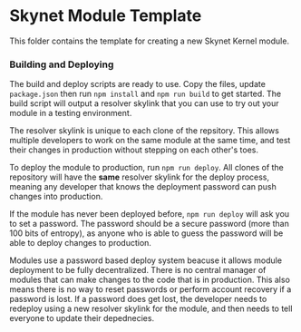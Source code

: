 # Skynet Module Template

This folder contains the template for creating a new Skynet Kernel module.

### Building and Deploying

The build and deploy scripts are ready to use. Copy the files, update
`package.json` then run `npm install` and `npm run build` to get started. The
build script will output a resolver skylink that you can use to try out your
module in a testing environment.

The resolver skylink is unique to each clone of the repsitory. This allows
multiple developers to work on the same module at the same time, and test their
changes in production without stepping on each other's toes.

To deploy the module to production, run `npm run deploy`. All clones of the
repository will have the **same** resolver skylink for the deploy process,
meaning any developer that knows the deployment password can push changes into
production.

If the module has never been deployed before, `npm run deploy` will ask you to
set a password. The password should be a secure password (more than 100 bits of
entropy), as anyone who is able to guess the password will be able to deploy
changes to production.

Modules use a password based deploy system beacuse it allows module deployment
to be fully decentralized. There is no central manager of modules that can make
changes to the code that is in production. This also means there is no way to
reset passwords or perform account recovery if a password is lost. If a
password does get lost, the developer needs to redeploy using a new resolver
skylink for the module, and then needs to tell everyone to update their
depednecies.
